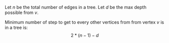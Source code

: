 Let $n$ be the total number of edges in a tree.
Let $d$ be the max depth possible from $v$.

Minimum number of step to get to every other vertices from from vertex $v$ is in a tree is:
$$2 * (n - 1) - d$$
